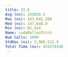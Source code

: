 ```yaml
---
title: 22.6
Avg (ns): 255020.2
Max (ns): 163,642,288
Med (ns): 147,648.0
Min (ns): 81,424
Name: cudaMallocPitch
Num Calls: 1699
StdDev (ns): 3,966,511.9
Total Time (ns): 433279330
---
```

